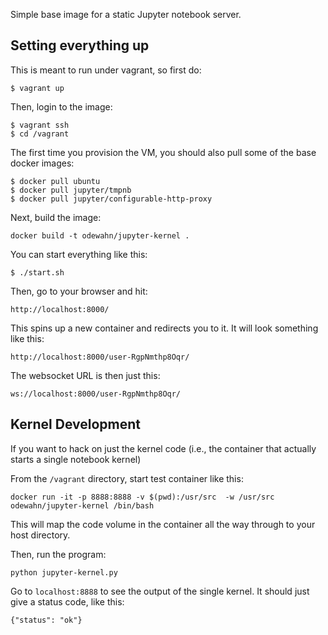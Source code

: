 Simple base image for a static Jupyter notebook server.

## Setting everything up

This is meant to run under vagrant, so first do:

```
$ vagrant up
```

Then, login to the image:

```
$ vagrant ssh
$ cd /vagrant
```

The first time you provision the VM, you should also pull some of the base docker images:

```
$ docker pull ubuntu
$ docker pull jupyter/tmpnb
$ docker pull jupyter/configurable-http-proxy
```

Next, build the image:

```
docker build -t odewahn/jupyter-kernel .
```

You can start everything like this:

```
$ ./start.sh
```

Then, go to your browser and hit:

`http://localhost:8000/`

This spins up a new container and redirects you to it.  It will look something like this:

`http://localhost:8000/user-RgpNmthp8Oqr/`

The websocket URL is then just this:

`ws://localhost:8000/user-RgpNmthp8Oqr/`

 

## Kernel Development 

If you want to hack on just the kernel code (i.e., the container that actually starts a single notebook kernel)

From the `/vagrant` directory, start test container like this:

```
docker run -it -p 8888:8888 -v $(pwd):/usr/src  -w /usr/src odewahn/jupyter-kernel /bin/bash
```

This will map the code volume in the container all the way through to your host directory.

Then, run the program:

```
python jupyter-kernel.py
```

Go to `localhost:8888` to see the output of the single kernel.  It should just give a status code, like this:

```
{"status": "ok"}
```






